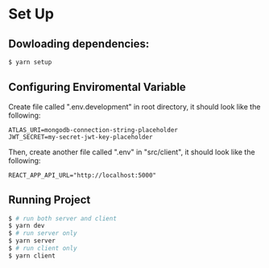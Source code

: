 # Set Up

## Dowloading dependencies:

```bash
$ yarn setup
```

## Configuring Enviromental Variable

Create file called ".env.development" in root directory, it should look like the following:

```
ATLAS_URI=mongodb-connection-string-placeholder
JWT_SECRET=my-secret-jwt-key-placeholder
```

Then, create another file called ".env" in "src/client", it should look like the following:

```
REACT_APP_API_URL="http://localhost:5000"
```

## Running Project

```bash
$ # run both server and client
$ yarn dev
$ # run server only
$ yarn server
$ # run client only
$ yarn client
```
